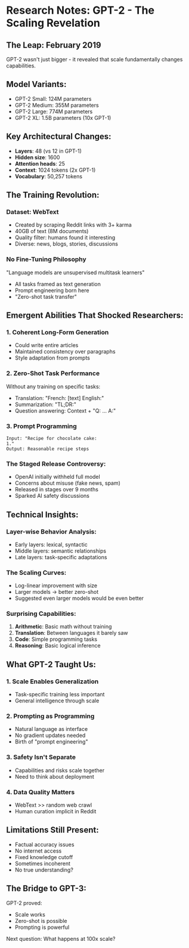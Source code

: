 # Research Notes: GPT-2 - The Scaling Revelation

## The Leap: February 2019

GPT-2 wasn't just bigger - it revealed that scale fundamentally changes capabilities.

## Model Variants:
- GPT-2 Small: 124M parameters
- GPT-2 Medium: 355M parameters
- GPT-2 Large: 774M parameters
- GPT-2 XL: 1.5B parameters (10x GPT-1)

## Key Architectural Changes:
- **Layers**: 48 (vs 12 in GPT-1)
- **Hidden size**: 1600
- **Attention heads**: 25
- **Context**: 1024 tokens (2x GPT-1)
- **Vocabulary**: 50,257 tokens

## The Training Revolution:

### Dataset: WebText
- Created by scraping Reddit links with 3+ karma
- 40GB of text (8M documents)
- Quality filter: humans found it interesting
- Diverse: news, blogs, stories, discussions

### No Fine-Tuning Philosophy
"Language models are unsupervised multitask learners"
- All tasks framed as text generation
- Prompt engineering born here
- "Zero-shot task transfer"

## Emergent Abilities That Shocked Researchers:

### 1. Coherent Long-Form Generation
- Could write entire articles
- Maintained consistency over paragraphs
- Style adaptation from prompts

### 2. Zero-Shot Task Performance
Without any training on specific tasks:
- Translation: "French: [text] English:"
- Summarization: "TL;DR:"
- Question answering: Context + "Q: ... A:"

### 3. Prompt Programming
```
Input: "Recipe for chocolate cake:
1."
Output: Reasonable recipe steps
```

### The Staged Release Controversy:
- OpenAI initially withheld full model
- Concerns about misuse (fake news, spam)
- Released in stages over 9 months
- Sparked AI safety discussions

## Technical Insights:

### Layer-wise Behavior Analysis:
- Early layers: lexical, syntactic
- Middle layers: semantic relationships
- Late layers: task-specific adaptations

### The Scaling Curves:
- Log-linear improvement with size
- Larger models → better zero-shot
- Suggested even larger models would be even better

### Surprising Capabilities:
1. **Arithmetic**: Basic math without training
2. **Translation**: Between languages it barely saw
3. **Code**: Simple programming tasks
4. **Reasoning**: Basic logical inference

## What GPT-2 Taught Us:

### 1. Scale Enables Generalization
- Task-specific training less important
- General intelligence through scale

### 2. Prompting as Programming
- Natural language as interface
- No gradient updates needed
- Birth of "prompt engineering"

### 3. Safety Isn't Separate
- Capabilities and risks scale together
- Need to think about deployment

### 4. Data Quality Matters
- WebText >> random web crawl
- Human curation implicit in Reddit

## Limitations Still Present:
- Factual accuracy issues
- No internet access
- Fixed knowledge cutoff
- Sometimes incoherent
- No true understanding?

## The Bridge to GPT-3:
GPT-2 proved:
- Scale works
- Zero-shot is possible
- Prompting is powerful

Next question: What happens at 100x scale?